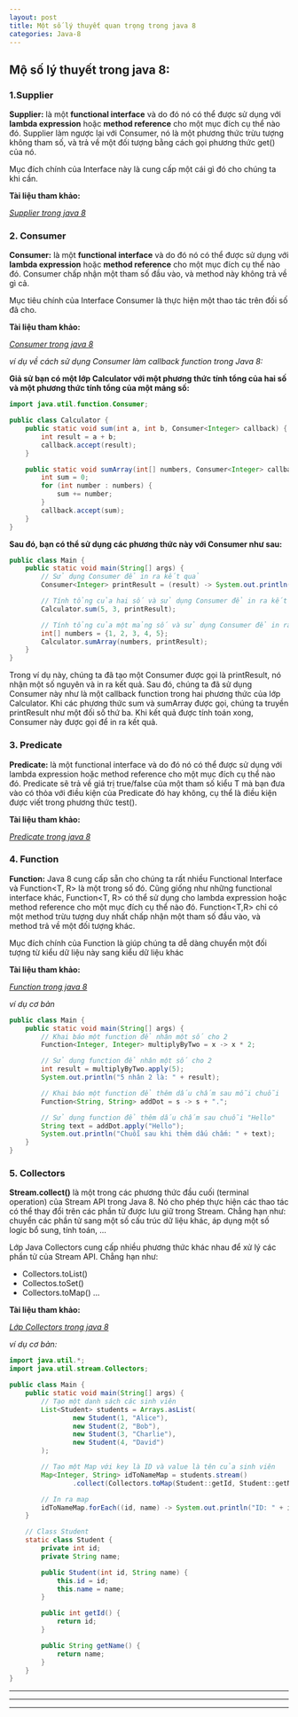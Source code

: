 ```yaml
---
layout: post
title: Một số lý thuyết quan trọng trong java 8
categories: Java-8
---
```


## Mộ số lý thuyết trong java 8:

### 1.Supplier

**Supplier:**  là một **functional interface** và do đó nó có thể được sử dụng với **lambda expression** hoặc **method reference** cho một mục đích cụ thể nào đó.
 Supplier<T> làm ngược lại với Consumer<T>, nó là một phương thức trừu tượng không tham số, và trả về một đối tượng bằng cách gọi phương thức get() của nó.

Mục đích chính của Interface này là cung cấp một cái gì đó cho chúng ta khi cần.

**Tài liệu tham khảo:**

*[Supplier trong java 8](https://gpcoder.com/3967-supplier-trong-java-8/)*

### 2. Consumer
**Consumer:** là một **functional interface** và do đó nó có thể được sử dụng với **lambda expression** hoặc **method reference** cho một mục đích cụ thể nào đó. 
Consumer<T> chấp nhận một tham số đầu vào, và method này không trả về gì cả.

Mục tiêu chính của Interface Consumer là thực hiện một thao tác trên đối số đã cho.

**Tài liệu tham khảo:**

*[Consumer trong java 8](https://gpcoder.com/3965-consumer-trong-java-8/)*

*ví dụ về cách sử dụng Consumer làm callback function trong Java 8:*

**Giả sử bạn có một lớp Calculator với một phương thức tính tổng của hai số và một phương thức tính tổng của một mảng số:**

``` java 
import java.util.function.Consumer;

public class Calculator {
    public static void sum(int a, int b, Consumer<Integer> callback) {
        int result = a + b;
        callback.accept(result);
    }

    public static void sumArray(int[] numbers, Consumer<Integer> callback) {
        int sum = 0;
        for (int number : numbers) {
            sum += number;
        }
        callback.accept(sum);
    }
}
```
**Sau đó, bạn có thể sử dụng các phương thức này với Consumer như sau:**

```java
public class Main {
    public static void main(String[] args) {
        // Sử dụng Consumer để in ra kết quả
        Consumer<Integer> printResult = (result) -> System.out.println("Result: " + result);

        // Tính tổng của hai số và sử dụng Consumer để in ra kết quả
        Calculator.sum(5, 3, printResult);

        // Tính tổng của một mảng số và sử dụng Consumer để in ra kết quả
        int[] numbers = {1, 2, 3, 4, 5};
        Calculator.sumArray(numbers, printResult);
    }
}
```

Trong ví dụ này, chúng ta đã tạo một Consumer được gọi là printResult, nó nhận một số nguyên và in ra kết quả.
 Sau đó, chúng ta đã sử dụng Consumer này như là một callback function trong hai phương thức của lớp Calculator.
  Khi các phương thức sum và sumArray được gọi, chúng ta truyền printResult như một đối số thứ ba. Khi kết quả được tính toán xong, Consumer này được gọi để in ra kết quả.

### 3. Predicate

**Predicate:**  là một functional interface và do đó nó có thể được sử dụng với lambda expression hoặc method reference cho một mục đích cụ thể nào đó.
 Predicate<T> sẽ trả về giá trị true/false của một tham số kiểu T mà bạn đưa vào có thỏa với điều kiện của Predicate đó hay không, cụ thể là điều kiện được viết trong phương thức test().

**Tài liệu tham khảo:**

*[Predicate trong java 8](https://gpcoder.com/3963-predicate-trong-java-8/)*

### 4. Function

**Function:** Java 8 cung cấp sẵn cho chúng ta rất nhiều Functional Interface và Function<T, R> là một trong số đó. 
Cũng giống như những functional interface khác, Function<T, R> có thể sử dụng cho lambda expression hoặc method reference cho một mục đích cụ thể nào đó.
 Function<T,R> chỉ có một method trừu tượng duy nhất chấp nhận một tham số đầu vào, và method trả về một đối tượng khác.

Mục đích chính của Function là giúp chúng ta dễ dàng chuyển một đối tượng từ kiểu dữ liệu này sang kiểu dữ liệu khác

**Tài liệu tham khảo:**

*[Function trong java 8](https://gpcoder.com/3976-function-trong-java-8/)*

*ví dụ cơ bản*

``` java
public class Main {
    public static void main(String[] args) {
        // Khai báo một function để nhân một số cho 2
        Function<Integer, Integer> multiplyByTwo = x -> x * 2;

        // Sử dụng function để nhân một số cho 2
        int result = multiplyByTwo.apply(5);
        System.out.println("5 nhân 2 là: " + result);

        // Khai báo một function để thêm dấu chấm sau mỗi chuỗi
        Function<String, String> addDot = s -> s + ".";

        // Sử dụng function để thêm dấu chấm sau chuỗi "Hello"
        String text = addDot.apply("Hello");
        System.out.println("Chuỗi sau khi thêm dấu chấm: " + text);
    }
}
```
### 5. Collectors

**Stream.collect()**  là một trong các phương thức đầu cuối (terminal operation) của Stream API trong Java 8. Nó cho phép thực hiện các thao tác có thể thay đổi trên các phần tử được lưu giữ trong Stream. Chẳng hạn như: chuyển các phần tử sang một số cấu trúc dữ liệu khác, áp dụng một số logic bổ sung, tính toán, …

Lớp Java Collectors cung cấp nhiều phương thức khác nhau để xử lý các phần tử của Stream API. Chẳng hạn như:

+ Collectors.toList()
+ Collectos.toSet()
+ Collectors.toMap() ...

**Tài liệu tham khảo:**

*[Lớp Collectors trong java 8](https://gpcoder.com/3973-lop-collectors-trong-java-8/)*

*ví dụ cơ bản:*

``` java
import java.util.*;
import java.util.stream.Collectors;

public class Main {
    public static void main(String[] args) {
        // Tạo một danh sách các sinh viên
        List<Student> students = Arrays.asList(
                new Student(1, "Alice"),
                new Student(2, "Bob"),
                new Student(3, "Charlie"),
                new Student(4, "David")
        );

        // Tạo một Map với key là ID và value là tên của sinh viên
        Map<Integer, String> idToNameMap = students.stream()
                .collect(Collectors.toMap(Student::getId, Student::getName));

        // In ra map
        idToNameMap.forEach((id, name) -> System.out.println("ID: " + id + ", Name: " + name));
    }

    // Class Student
    static class Student {
        private int id;
        private String name;

        public Student(int id, String name) {
            this.id = id;
            this.name = name;
        }

        public int getId() {
            return id;
        }

        public String getName() {
            return name;
        }
    }
}

```

****

****

****
